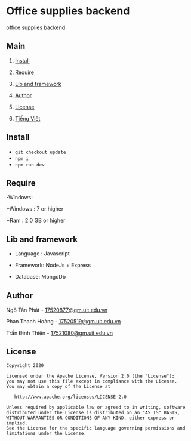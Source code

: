 # Office supplies backend

office supplies backend

## Main
1. [Install](#Install)

1. [Require](#Require)

1. [Lib and framework](#Lib-framework)

1. [Author](#Author)

1. [License](#License)

1. [Tiếng Việt](README.vi.md)

## Install

- `git checkout update`
- `npm i`
- `npm run dev`

## Require
-Windows:

   +Windows : 7 or higher

   +Ram : 2.0 GB or higher


## Lib and framework

- Language : Javascript

- Framework: NodeJs + Express

- Database: MongoDb


## Author
Ngô Tấn Phát - 17520877@gm.uit.edu.vn

Phan Thanh Hoàng - 17520519@gm.uit.edu.vn

Trần Đình Thiện - 17521080@gm.uit.edu.vn

## License

    Copyright 2020

    Licensed under the Apache License, Version 2.0 (the "License");
    you may not use this file except in compliance with the License.
    You may obtain a copy of the License at

       http://www.apache.org/licenses/LICENSE-2.0

    Unless required by applicable law or agreed to in writing, software
    distributed under the License is distributed on an "AS IS" BASIS,
    WITHOUT WARRANTIES OR CONDITIONS OF ANY KIND, either express or implied.
    See the License for the specific language governing permissions and
    limitations under the License.



